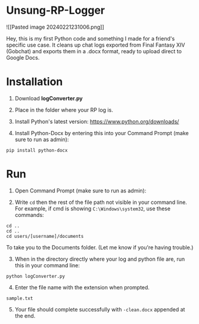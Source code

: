 # Unsung-RP-Logger

![[Pasted image 20240221231006.png]]

Hey, this is my first Python code and something I made for a friend's specific use case. It cleans up chat logs exported from Final Fantasy XIV (Gobchat) and exports them in a .docx format, ready to upload direct to Google Docs. 

# Installation

1. Download **logConverter.py**

2. Place in the folder where your RP log is.

3. Install Python's latest version: https://www.python.org/downloads/

4. Install Python-Docx by entering this into your Command Prompt (make sure to run as admin):

```
pip install python-docx
```

# Run

1. Open Command Prompt (make sure to run as admin):

2. Write `cd` then the rest of the file path not visible in your command line.
For example, if cmd is showing `C:\Windows\system32`, use these commands:

```
cd .. 
cd ..
cd users/[username]/documents
```

To take you to the Documents folder. (Let me know if you're having trouble.)

3. When in the directory directly where your log and python file are, run this in your command line:

```
python logConverter.py
```

4. Enter the file name with the extension when prompted.

```
sample.txt
```

5. Your file should complete successfully with `-clean.docx` appended at the end.
